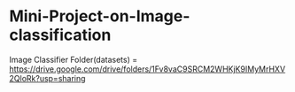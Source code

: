 # Mini-Project-on-Image-classification
Image Classifier
Folder(datasets) = https://drive.google.com/drive/folders/1Fv8vaC9SRCM2WHKjK9IMyMrHXV2QloRk?usp=sharing
